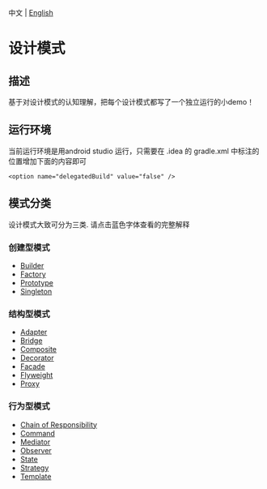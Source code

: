 中文 | [English](README.md)
# 设计模式
## 描述
基于对设计模式的认知理解，把每个设计模式都写了一个独立运行的小demo！

## 运行环境
当前运行环境是用android studio 运行，只需要在 .idea 的 gradle.xml 中标注的位置增加下面的内容即可

`<option name="delegatedBuild" value="false" />`

## 模式分类
设计模式大致可分为三类. 请点击蓝色字体查看的完整解释

### 创建型模式
* [Builder](/app/src/main/java/com/design/pattern/creation/builder/Builder.md)
* [Factory](/app/src/main/java/com/design/pattern/creation/factory/Factory.md)
* [Prototype](/app/src/main/java/com/design/pattern/creation/prototype/Prototype.md)
* [Singleton](/app/src/main/java/com/design/pattern/creation/single/Single.md)

### 结构型模式
* [Adapter](/app/src/main/java/com/design/pattern/structural/adapter/Adapter.md)
* [Bridge](/app/src/main/java/com/design/pattern/structural/bridge/Bridge.md)
* [Composite](/app/src/main/java/com/design/pattern/structural/composite/Composite.md)
* [Decorator](/app/src/main/java/com/design/pattern/structural/decorator/Decorator.md)
* [Facade](/app/src/main/java/com/design/pattern/structural/facade/Facade.md)
* [Flyweight](/app/src/main/java/com/design/pattern/structural/flyweight/Flyweight.md)
* [Proxy](/app/src/main/java/com/design/pattern/structural/proxy/Proxy.md)

### 行为型模式
* [Chain of Responsibility](/app/src/main/java/com/design/pattern/behavioral/chain/ChainResponsibility.md)
* [Command](/app/src/main/java/com/design/pattern/behavioral/command/Command.md)
* [Mediator](/app/src/main/java/com/design/pattern/behavioral/mediator/Mediator.md)
* [Observer](/app/src/main/java/com/design/pattern/behavioral/observer/Observer.md)
* [State](/app/src/main/java/com/design/pattern/behavioral/state/State.md)
* [Strategy](/app/src/main/java/com/design/pattern/behavioral/strategy/Strategy.md)
* [Template](/app/src/main/java/com/design/pattern/behavioral/template/Template.md)  
